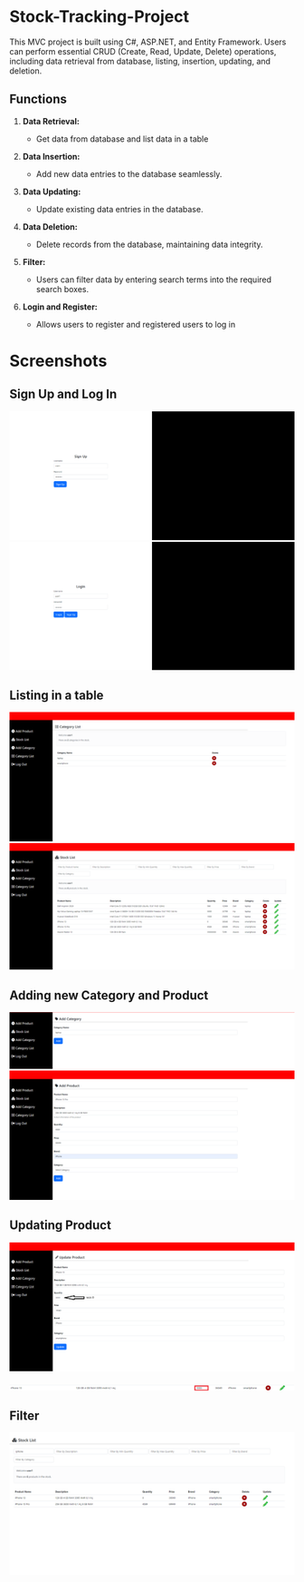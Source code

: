﻿# Stock-Tracking-Project

 This MVC project is built using C#, ASP.NET, and Entity Framework. Users can perform essential CRUD (Create, Read, Update, Delete) operations, including data retrieval from database, listing, insertion, updating, and deletion. 

## Functions

1. **Data Retrieval:**
   - Get data from database and list data in a table

2. **Data Insertion:**
   - Add new data entries to the database seamlessly.

3. **Data Updating:**
   - Update existing data entries in the database.

4. **Data Deletion:**
   - Delete records from the database, maintaining data integrity.

5. **Filter:**
   - Users can filter data by entering search terms into the required search boxes.

6. **Login and Register:**
   - Allows users to register and registered users to log in

# Screenshots

## Sign Up and Log In

![signup](https://github.com/birkandurgun/Stock-Tracking-Project/blob/master/images/registration.png) ![login](https://github.com/birkandurgun/Stock-Tracking-Project/blob/master/images/login.png)

## Listing in a table

![listCategory](https://github.com/birkandurgun/Stock-Tracking-Project/blob/master/images/categoryList.png) ![listProduct](https://github.com/birkandurgun/Stock-Tracking-Project/blob/master/images/productList.png)

## Adding new Category and Product

![addCategory](https://github.com/birkandurgun/Stock-Tracking-Project/blob/master/images/addCategory.png) ![addProduct](https://github.com/birkandurgun/Stock-Tracking-Project/blob/master/images/addProduct.png)

## Updating Product

![updateProduct](https://github.com/birkandurgun/Stock-Tracking-Project/blob/master/images/updateProduct.png) 
<br/>
<br/>
![updatedRow](https://github.com/birkandurgun/Stock-Tracking-Project/blob/master/images/updatedRow.png)

## Filter

![filter](https://github.com/birkandurgun/Stock-Tracking-Project/blob/master/images/filter.png)
